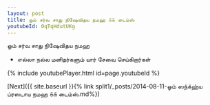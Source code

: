 ```yaml
---
layout: post
title: ஓம் சர்வ சாது நிஷேவிதய நமஹ ௧௧ டைம்ஸ்
youtubeId: 0qTqHdutUKg
---
```

 
 
 ஓம் சர்வ சாது நிஷேவிதய நமஹ  
 
 -  எல்லா நல்ல மனிதர்களும் யார் சேவை செய்கிறார்கள் 
 
  
 
  
 
 
 
 
 
 


{% include youtubePlayer.html id=page.youtubeId %}
 
[Next]({{ site.baseurl }}{% link  split1/_posts/2014-08-11-ஓம் ஸந்க்ஹ்ய ப்ரஸடாய நமஹ ௧௧ டைம்ஸ்.md%})
 
